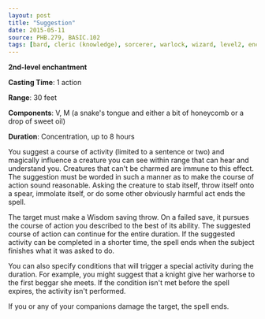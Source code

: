 ```yaml
---
layout: post
title: "Suggestion"
date: 2015-05-11
source: PHB.279, BASIC.102
tags: [bard, cleric (knowledge), sorcerer, warlock, wizard, level2, enchantment]
---
```


**2nd-level enchantment**

**Casting Time**: 1 action

**Range**: 30 feet

**Components**: V, M (a snake's tongue and either a bit of honeycomb or a drop of sweet oil)

**Duration**: Concentration, up to 8 hours

You suggest a course of activity (limited to a sentence or two) and magically influence a creature you can see within range that can hear and understand you. Creatures that can't be charmed are immune to this effect. The suggestion must be worded in such a manner as to make the course of action sound reasonable. Asking the creature to stab itself, throw itself onto a spear, immolate itself, or do some other obviously harmful act ends the spell.

The target must make a Wisdom saving throw. On a failed save, it pursues the course of action you described to the best of its ability. The suggested course of action can continue for the entire duration. If the suggested activity can be completed in a shorter time, the spell ends when the subject finishes what it was asked to do.

You can also specify conditions that will trigger a special activity during the duration. For example, you might suggest that a knight give her warhorse to the first beggar she meets. If the condition isn't met before the spell expires, the activity isn't performed.

If you or any of your companions damage the target, the spell ends.

